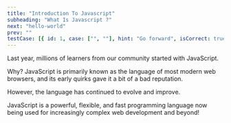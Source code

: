 ```yaml
---
title: "Introduction To Javascript"
subheading: "What Is Javascript ?"
next: "hello-world"
prev: ""
testCase: [{ id: 1, case: ["", ""], hint: "Go forward", isCorrect: true }]
---
```


Last year, millions of learners from our community started with JavaScript.

Why? JavaScript is primarily known as the language of most modern web browsers, and its early quirks gave it a bit of a bad reputation.

However, the language has continued to evolve and improve.

JavaScript is a powerful, flexible, and fast programming language now being used for increasingly complex web development and beyond!
